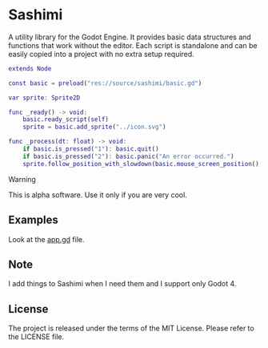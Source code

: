 # Sashimi

A utility library for the Godot Engine.
It provides basic data structures and functions that work without the editor.
Each script is standalone and can be easily copied into a project with no extra setup required.

```gd
extends Node

const basic = preload("res://source/sashimi/basic.gd")

var sprite: Sprite2D

func _ready() -> void:
	basic.ready_script(self)
	sprite = basic.add_sprite("../icon.svg")

func _process(dt: float) -> void:
	if basic.is_pressed("1"): basic.quit()
	if basic.is_pressed("2"): basic.panic("An error occurred.")
	sprite.follow_position_with_slowdown(basic.mouse_screen_position(), basic.to_v2(dt), 0.3)
```

> [!WARNING]
> This is alpha software. Use it only if you are very cool.

## Examples

Look at the [app.gd](source/app.gd) file.

## Note

I add things to Sashimi when I need them and I support only Godot 4.

## License

The project is released under the terms of the MIT License.
Please refer to the LICENSE file.
